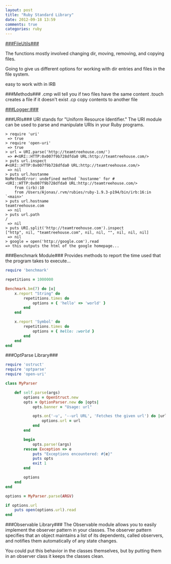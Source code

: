 ```yaml
---
layout: post
title: "Ruby Standard Library"
date: 2012-09-18 13:59
comments: true
categories: ruby
---
```


[###FileUtils###](http://www.ruby-doc.org/stdlib-1.9.3/libdoc/fileutils/rdoc/FileUtils.html)

The functions mostly involved changing dir, moving, removing, and copying files.

Going to give us different options for working with dir entries and files in the file system.

easy to work with in IRB

###Methods###
.cmp will tell you if two files have the same content
.touch creates a file if it doesn't exist
.cp copy contents to another file


[###Logger:###](http://www.ruby-doc.org/stdlib-1.9.3/libdoc/logger/rdoc/Logger.html)

###URIs###
URI stands for "Uniform Resource Identifier." The URI module can be used to parse and manipulate URIs in your Ruby programs.

```
> require 'uri'
 => true 
> require 'open-uri'
 => true 
> url = URI.parse('http://teamtreehouse.com/')
 => #<URI::HTTP:0x007f9b728dfda0 URL:http://teamtreehouse.com/> 
> puts url.inspect
#<URI::HTTP:0x007f9b728dfda0 URL:http://teamtreehouse.com/>
 => nil 
> puts url.hostanme
NoMethodError: undefined method `hostanme' for #<URI::HTTP:0x007f9b728dfda0 URL:http://teamtreehouse.com/>
	from (irb):10
	from /Users/Ajonas/.rvm/rubies/ruby-1.9.3-p194/bin/irb:16:in `<main>'
> puts url.hostname
teamtreehouse.com
 => nil 
> puts url.path
/
 => nil
> puts URI.split('http://teamtreehouse.com').inspect
["http", nil, "teamtreehouse.com", nil, nil, "", nil, nil, nil]
 => nil 
> google = open('http://google.com').read
=> this outputs the html of the google homepage...
```

###Benchmark Module###
Provides methods to report the time used that the program takes to execute...

```ruby Benchmarking symbols vs strings
require 'benchmark'

repetitions = 1000000

Benchmark.bm(7) do |x|
	x.report "String" do
		repetitions.times do
			options = { 'hello' => 'world' }
		end
	end

	x.report 'Symbol' do
		repetitions.times do
			options = { hello: :world }
		end
	end
end
```

###OptParse Library###
```ruby
require 'ostruct'
require 'optparse'
require 'open-uri'

class MyParser	

	def self.parse(args)
		options = OpenStruct.new
		opts = OptionParser.new do |opts|
			opts.banner = "Usage: url"

			opts.on('-u', '--url URL', 'Fetches the given url') do |url|
				options.url = url
			end
		end

		begin
			opts.parse!(args)
		rescue Exception => e
			puts "Exceptions encountered: #{e}"
			puts opts
			exit 1
		end

		options
	end
end

options = MyParser.parse(ARGV)

if options.url
	puts open(options.url).read
end
```

###Observable Library###
The Observable module allows you to easily implement the observer pattern in your classes. The observer pattern specifies that an object maintains a list of its dependents, called observers, and notifies them automatically of any state changes.

You could put this behavior in the classes themselves, but by putting them in an observer class it keeps the classes clean.